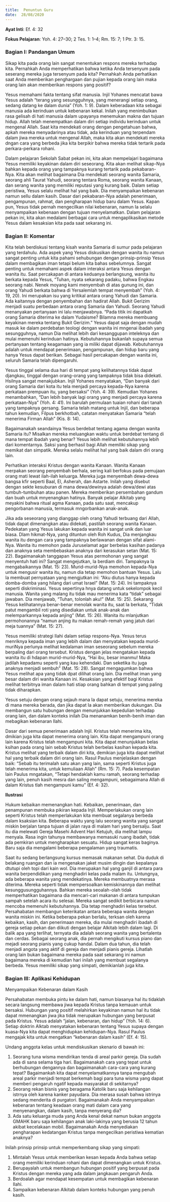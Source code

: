 ```yaml
---
title:  Penuntun Guru
date:  28/08/2020
---
```


**Ayat Inti**: Ef. 4: 32

**Fokus Pelajaran**: Yoh. 4: 27–30; 2 Tes. 1: 1–4; Rm. 15: 7; 1 Ptr. 3: 15.

### Bagian I: Pandangan Umum

Sikap kita pada orang lain sangat menentukan respons mereka terhadap kita. Pernahkah Anda memperhatikan bahwa ketika Anda tersenyum pada seserang mereka juga tersenyum pada kita? Pernahkah Anda perhatikan saat Anda memberikan penghargaan dan pujian kepada orang lain maka orang lain akan memberikan respons yang positif?

Yesus memahami fakta tentang sifat manusia. Injil Yohanes mencatat bawa Yesus adalah “terang yang sesungguhnya, yang menerangi setiap orang, sedang datang ke dalam dunia” (Yoh. 1: 9). Dalam keberadaan kita sebagai manusia ada kerinduan untuk kebenaran kekal. Inilah yang menimbulkan  rasa gelisah di hati manusia dalam upayanya menemukan makna dan tujuan hidup. Allah telah menempatkan dalam diri setiap individu kerinduan untuk mengenal Allah. Saat kita mendekati orang dengan pengetahuan bahwa, apkah mereka menyadarinya atau tidak, ada kerinduan yang terpendam dalam jiwa mereka untuk mengenal Allah, maka kita akan mendekati mereka dngan cara yang berbeda jika kita berpikir bahwa mereka tidak tertarik pada perkara-perkara rohani.

Dalam pelajaran Sekolah Sabat pekan ini, kita akan mempelajari bagaimana Yesus memiliki keyakinan dalam diri seseorang. Kita akan melihat sikap-Nya bahkan kepada orang yang tampaknya kurang tertarik pada pekabaran-Nya. Kita akan melihat bagaimana Dia mendekati seorang wanita Samaria, seorang ahli Taurat Yahudi, seorang tentara Roma, seorang wanita Kanaan, dan serang wanita yang memiliki reputasi yang kurang baik. Dalam setiap peristiwa, Yesus selalu melihat hal yang baik. Dia menyampaikan kebenaran namun sellu dalam kasih. Dasar dari pekabaran-Nya adalah penerimaan, pengampunan, rahmat, dan pengharapan hidup baru dalam Yesus. Kapan pun, Yesus tidak pernah mengecilkan nilai kebenaran, namun Ia selalu menyampaikan kebenaan dengan tujuan menyelamatkan. Dalam pelajaran pekan ini, kita akan medalami berbagai cara untuk mengaplikasikan metode Yesus dalam kesaksian kita pada saat sekarang ini.

### Bagian II: Komentar

Kita telah berdiskusi tentang kisah wanita Samaria di sumur pada pelajaran yang terdahulu. Ada aspek yang Yesus diskusikan dengan wanita itu namun sangat penting untuk kita pahami sehubungan dengan prinsip-prinsip Yesus dalam membagikan iman tetapi belum kita bahas sebelumnya. Sangat penting untuk memahami aspek dalam interaksi antara Yesus dengan wanita itu. Saat percakapan di antara keduanya berlangsung, wanita itu berkata kepada Yesus, “Tuhan, nyata sekarang padaku, bahwa Engkau seorang nabi. Nenek moyang kami menyembah di atas gunung ini, dan orang Yahudi berkata bahwa di Yersalemlah tempat menyembah” (Yoh. 4: 19, 20). Ini merupakan isu yang kritikal antara orang Yahudi dan Samaria. Ada kaitannya dengan penyembahan dan hadirat Allah. Bukit Gerizim menjadi suatu perbedaan antara orang Samaria dan Yahudi. Seorang Yahudi menanyakan pertanyaan ini lalu menjawabnya. “Pada titik ini dapatkah orang Samaria diterima ke dalam Yudaisme? Bilamna mereka membuang keyakinan mereka tentang Bukit Gerizim.” Yesus dapat saja dengan mudah masuk ke dalam perdebatan teologi dengan wanita ini mngenai ibadah yang sesungguhnya, namun Dia melihat lebih dari kesanggupan inteleknya dan mulai memenuhi kerinduan hatinya. Kebutuhannya bukanlah supaya semua pertanyaan tentang keagamaan yang ia miliki dapat dijawab. Kebutuhannya adalah untuk mendapat penerimaan, pengampunan, dan hidup baru yang hanya Yesus dapat berikan. Sebagai hasil percakapan dengan wanita ini, seluruh Samaria telah dipengaruhi.

Yesus tinggal selama dua hari di tempat yang kelihatannya tidak dapat djangkau, tinggal dengan orang-orang yang tampaknya tidak bisa didekati. Hsilnya sangat menakjubkan. Injil Yohanes menyatakan, “Dan banyak dari orang Samaria dari kota itu tela menjadi percaya kepada-Nya karena perkataan prempuan itu, yang bersaksi” (Yoh. 4: 39). Kemudian Yohanes menambahkan, “Dan lebih banyak lagi orang yang menjadi percaya karena perkataan-Nya” (Yoh. 4: 41). Ini barulah permulaan tuaian rohani dari tanah yang tampaknya gersang. Samaria telah matang untuk Injil, dan beberapa tahun kemudian, Filpus berkhotbah, catatan menyatakan Samaria “telah menerima Firman Allah” (Kis. 8: 14).

Bagaimanakah seandainya Yesus berdebat tentang agama dengan wanita Samaria itu? Misalkan mereka meluangkan waktu untuk berdebat tentang di mana tempat ibadah yang benar? Yesus lebih melihat kebutuhannya lebih dari komentarnya. Saksi yang berhasil bagi Allah memiliki sikap yang memikat dan simpatik. Mereka selalu melihat hal yang baik dalam diri orang lain.

Perhatikan interaksi Kristus dengan wanita Kanaan. Wanita Kanaan merpakan seorang penyembah berhala, sering kali berfokus pada pemujaan orang mati lewat ilah-ilah keluarga. Mereka juga menyembah dewa-dewa bangsa kfir seperti Baal, El, Asherah, dan Astarte. Inilah yang disebut dengan sekte kesuburan di mana dewa/dewinya adalah dewa/dewi atas tumbuh-tumbuhan atau panen. Mereka memberikan persembahan gandum dan buah untuk mnyenangkan hatinya. Banyak pelajar Alkitab yang meyakini bahwa ritual agma Kanaan, pada satu saat, mencakup pengorbanan manusia, termasuk mngorbankan anak-anak.

Jika ada seseorang yang dianggap oleh orang Yahudi terbuang dari Allah, tidak dapat dimenangkan atau didekati, pastilah seorang wanita Kanaan. Pedekatan yang Yesus lakukan kepada wanita ini sangat unik dan luar biasa. Dlam hikmat-Nya, yang dituntun oleh Roh Kudus, Dia menjangkau wanita itu dengan cara yang tampaknya berlawanan dengan sifat alami-Nya. Wanita itu memohon pada Juruselamat agar berbelas kasihan padanya dan anaknya seta membebaskan anaknya dari kerasukan setan (Mat. 15: 22). Bagaimanakah tanggapan Yesus atas permohonan yang sangat menyentuh hati ini? Sangat mengejutkan, Ia berdiam diri. Tampaknya Ia mengabaikannya (Mat. 15: 23). Murid-murid-Nya memohon kepada-Nya untuk mengusir wanita itu, namun dia tetap memohon bantuan Yesus. Lalu Ia membuat pernyataan yang mengjutkan ini: “Aku diutus hanya kepada domba-domba yang hilang dari umat Israel” (Mat. 15: 24). Ini tampaknya seperti diskriminasi. Yesus sepertinya hnya datang untuk sekelompok kecil manusia. Wanita yang malang itu tidak mau menerima kata “tidak” sebagai jawaban. Dia menjawab, “Tuhan, tolonlah aku!” (Mat. 15: 25). Sekarang Yesus kelihatannya benar-benar menolak wanita itu, saat Ia berkata, “Tidak patut mengambil roti yang disediakan untuk anak-anak dan melemparkannya kepada anjing” (Mat. 15: 26). Wanita itu mlanjutkan permohonannya “namun anjing itu makan remah-remah yang jatuh dari meja tuannya” (Mat. 15: 27).

Yesus memiliki strategi Ilahi dalam setiap respons-Nya. Yesus terus menriknya kepada iman yang lebih dalam dan menyatakan kepada murid-muriNya perlunya melihat kedalaman iman seseorang sebelum mereka berpaling dari orang tersebut. Kristus dengan jelas mengatakan kepada wanita itu di hdapan murid-murid-Nya, “Hai ibu, besar imanmu! Maka jadilah kepadamu seperti yang kau kehendaki. Dan seketika itu juga anaknya menjadi sembuh” (Mat. 15: 28). Sangat mengagumkan bahwa Yesus melihat apa yang tidak dpat dilihat orang lain. Dia melihat iman yang besar dalam diri wanita Kanaan ini. Kesaksian yang efektif bagi Kristus melihat terbitnya iman dalam hati stiap orang bahkan di tempat yang paling tidak diharapkan.

Yesus setuju dengan orang sejauh mana Ia dapat setuju, menerima mereka di mana mereka berada, dan jika dapat Ia akan memberikan dukungan. Dia membangun satu hubungan dengan menunjukkan kepedulian terhadap orang lain, dan dalam konteks inilah Dia menanamkan benih-benih iman dan mebagikan kebenaran Ilahi.

Dasar dari semua penerimaan adalah Injil. Kristus telah menerima kita, dmikian juga kita dapat menerima orang lain. Kita dapat mengampuni orang lain karena Kristus telah mengampuni kita. Kita dapat menunjukkan belas ksihan pada orang lain sebab Kristus telah berbelas kasihan kepada kita. Kristus melihat yang terbaik dalam diri kita, demikian juga kita dapat melihat hal yang terbaik dalam diri orang lain. Rasul Paulus menjelaskan dengan baik: “Sebab itu terimalah satu akan yang lain, sama seperti Kristus juga telah menerima kita, untuk kemuliaan Allah” (Rm. 15: 7). Pada kesempatan lain Paulus mngatakan, “Tetapi hendaklah kamu ramah, seorang terhadap yang lain, penuh kasih mesra dan saling mengampuni, sebagaimana Allah di dalam Kristus tlah mengampuni kamu” (Ef. 4: 32).

**Ilustrasi**

Hukum kebaikan memenangkan hati. Kebaikan, penerimaan, dan penampunan membuka pikiran kepada Injil. Memperlakukan orang lain seperti Kristus telah memperlakukan kita membuat segalanya berbeda dalam ksaksian kita. Beberapa waktu yang lalu seorang wanita yang sangat miskin berjalan tanpa tujuan di jalan raya di malam hari yang bersalju. Saat itu dia melewati Gereja Masehi Advent Hari Ketujuh, dia melihat lampu menyala. Rasa ingin tahunya membawanya memasuki ruang ibadah, tidak ada pemkiran untuk mengharapkan sesuatu. Hidup sangat keras baginya. Baru saja  dia mengalami beberapa pengalaman yang traumatis.

Saat itu sedang berlangsung kursus memasak makanan sehat. Dia duduk di belakang ruangan dan ia mengenakan jaket musim dingin dan kepalanya dtutupi oleh topi dari kain wol. Dia merupakan hal yang ganjil di antara para wanita berpendidikan yang menghadiri kelas pada malam itu. Untungnya, ada beberapa wanita yang mendekatinya. Mereka membuatnya merasa diterima. Mereka seperti tidak mempersoalkan kemiskinannya dan melihat kesunggusungguhannya. Bahkan mereka seoalah-olah tidak memperhatikan bagaimana dia mencari-cari makanan di antara tumpukan sampah setelah acara itu selesai. Mereka sangat sedikit berbicara namun mencoba memenuhi kebutuhannya. Dia tetap menghadiri kelas tersebut. Persahabatan membangun keterikatan antara beberapa wanita dengan wanita miskin ini. Ketika beberapa pekan berlalu, terksan oleh karena kebaikan, kasih, dan penerimaan mereka, dia mulai menghadiri ibadah di gereja setiap pekan dan diikuti dengan belajar Alkitab lebih dalam lagi. Di balik apa yang terlihat, ternyata dia adalah seorang wanita yang bertalenta dan cerdas. Sebagai seorang anak, dia pernah mengikuti kursus piano dan mejadi seorang pianis yang cukup handal. Dalam dua tahun, dia telah menjadi angota yang aktif di gereja dan menjadi pianis gereja. Lihatlah orang lain bukan bagaimana mereka pada saat sekarang ini namun bagaimana mereka di kemudian hari inilah yang membuat segalanya berbeda. Yesus memiliki sikap yang simpati, demikianlah juga kita.

### Bagian III: Aplikasi Kehidupan

Menyampaikan Kebenaran dalam Kasih

Persahabatan membuka pintu ke dalam hati, namun biasanya hal itu tidaklah secara langsung membawa jiwa kepada Kristus tanpa kemauan untuk bersaksi. Hubungan yang positif melahirkan keyakinan namun hal itu tidak dapat mmenangkan jiwa jika tidak merupakan hubungan yang berpusat pada Kristus. Yesus adalah “jalan, kebenaran, dan hidup” (Yoh. 14: 6). Setiap doktrin Alktab menyatakan kebenaran tentang Yesus supaya dengan kuasa-Nya kita dapat menghidupkan kehidupan-Nya. Rasul Paulus mengajak kita untuk mengatkan “kebenaran dalam kasih” (Ef. 4: 15).

Undang anggota kelas untuk mendiskusikan skenario di bawah ini:

1.	Seorang tuna wisma mendirikan tenda di areal parkir gereja. Dia sudah ada di sana selama tiga hari. Bagaimanakah cara yang tepat untuk berhubungan dengannya dan bagaimanakah cara-cara yang kurang tepat? Bagaimankah kita dapat menyelamatkannya tanpa mengubah areal parkir menjadi tempat berkemah bagi para tuna wisma yang dapat memberi pengaruh ngatif kepada masyarakat di sekitarnya?
2.	Seorang rekan bisnis yang beragama Katolik baru saja kehilangan istrnya oleh karena kanker payudara. Dia merasa susah bahwa istrinya sedang menderita di purgatori. Bagaimanakah Anda menyampaikan kebenaran tentang keadaan orang mati dalam cara yang menyenangkan, dalam kasih, tanpa menyerang dia?
3.	Ada satu keluarga muda yang Anda kenal dekat namun bukan anggota GMAHK baru saja kehilangan anak laki-lakinya yang berusia 12 tahun akibat kecelakaan mobil. Bagaimanakah Anda menyediakan pengharapan kedatangan Kristus tanpa mengecilkan peristiwa kematian anaknya?

Inilah prinsip prinsip untuk memperkembang sikap yang simpati:

1.	Mintalah Yesus untuk memberikan kesan kepada Anda bahwa setiap orang memiliki kerinduan rohani dan dapat dimenangkan untuk Kristus.
2.	Berupayalah untuk membangun hubungan positif yang berpusat pada Kristus dengan mereka yang ada dalam jangkauan pengaruh Anda.
3.	Berdoalah agar mendapat kesempatan untuk membagikan kebenaran Ilahi.
4.	Sampaikan kebenaran Alkitab dalam konteks hubungan yang penuh kasih.